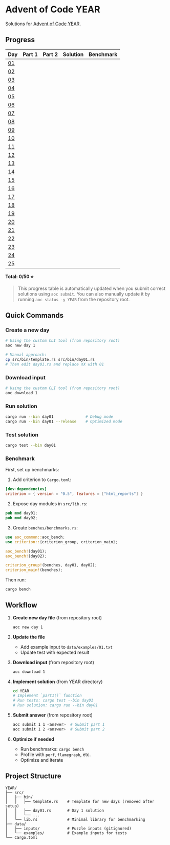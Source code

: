 # Advent of Code YEAR

Solutions for [Advent of Code YEAR](https://adventofcode.com/YEAR).

## Progress

| Day                                        | Part 1 | Part 2 | Solution | Benchmark |
| ------------------------------------------ | ------ | ------ | -------- | --------- |
| [01](https://adventofcode.com/YEAR/day/1)  |        |        |          |           |
| [02](https://adventofcode.com/YEAR/day/2)  |        |        |          |           |
| [03](https://adventofcode.com/YEAR/day/3)  |        |        |          |           |
| [04](https://adventofcode.com/YEAR/day/4)  |        |        |          |           |
| [05](https://adventofcode.com/YEAR/day/5)  |        |        |          |           |
| [06](https://adventofcode.com/YEAR/day/6)  |        |        |          |           |
| [07](https://adventofcode.com/YEAR/day/7)  |        |        |          |           |
| [08](https://adventofcode.com/YEAR/day/8)  |        |        |          |           |
| [09](https://adventofcode.com/YEAR/day/9)  |        |        |          |           |
| [10](https://adventofcode.com/YEAR/day/10) |        |        |          |           |
| [11](https://adventofcode.com/YEAR/day/11) |        |        |          |           |
| [12](https://adventofcode.com/YEAR/day/12) |        |        |          |           |
| [13](https://adventofcode.com/YEAR/day/13) |        |        |          |           |
| [14](https://adventofcode.com/YEAR/day/14) |        |        |          |           |
| [15](https://adventofcode.com/YEAR/day/15) |        |        |          |           |
| [16](https://adventofcode.com/YEAR/day/16) |        |        |          |           |
| [17](https://adventofcode.com/YEAR/day/17) |        |        |          |           |
| [18](https://adventofcode.com/YEAR/day/18) |        |        |          |           |
| [19](https://adventofcode.com/YEAR/day/19) |        |        |          |           |
| [20](https://adventofcode.com/YEAR/day/20) |        |        |          |           |
| [21](https://adventofcode.com/YEAR/day/21) |        |        |          |           |
| [22](https://adventofcode.com/YEAR/day/22) |        |        |          |           |
| [23](https://adventofcode.com/YEAR/day/23) |        |        |          |           |
| [24](https://adventofcode.com/YEAR/day/24) |        |        |          |           |
| [25](https://adventofcode.com/YEAR/day/25) |        |        |          |           |

**Total: 0/50 ⭐**

> This progress table is automatically updated when you submit correct solutions using `aoc submit`.
> You can also manually update it by running `aoc status -y YEAR` from the repository root.

## Quick Commands

### Create a new day

```bash
# Using the custom CLI tool (from repository root)
aoc new day 1

# Manual approach:
cp src/bin/template.rs src/bin/day01.rs
# Then edit day01.rs and replace XX with 01
```

### Download input

```bash
# Using the custom CLI tool (from repository root)
aoc download 1
```

### Run solution

```bash
cargo run --bin day01              # Debug mode
cargo run --bin day01 --release    # Optimized mode
```

### Test solution

```bash
cargo test --bin day01
```

### Benchmark

First, set up benchmarks:

1. Add criterion to `Cargo.toml`:

```toml
[dev-dependencies]
criterion = { version = "0.5", features = ["html_reports"] }
```

2. Expose day modules in `src/lib.rs`:

```rust
pub mod day01;
pub mod day02;
```

3. Create `benches/benchmarks.rs`:

```rust
use aoc_common::aoc_bench;
use criterion::{criterion_group, criterion_main};

aoc_bench!(day01);
aoc_bench!(day02);

criterion_group!(benches, day01, day02);
criterion_main!(benches);
```

Then run:

```bash
cargo bench
```

## Workflow

1. **Create new day file** (from repository root)

   ```bash
   aoc new day 1
   ```

2. **Update the file**
   - Add example input to `data/examples/01.txt`
   - Update test with expected result

3. **Download input** (from repository root)

   ```bash
   aoc download 1
   ```

4. **Implement solution** (from YEAR directory)

   ```bash
   cd YEAR
   # Implement `part1()` function
   # Run tests: cargo test --bin day01
   # Run solution: cargo run --bin day01
   ```

5. **Submit answer** (from repository root)

   ```bash
   aoc submit 1 1 <answer>  # Submit part 1
   aoc submit 1 2 <answer>  # Submit part 2
   ```

6. **Optimize if needed**
   - Run benchmarks: `cargo bench`
   - Profile with `perf`, `flamegraph`, etc.
   - Optimize and iterate

## Project Structure

```
YEAR/
├── src/
│   ├── bin/
│   │   ├── template.rs    # Template for new days (removed after setup)
│   │   ├── day01.rs       # Day 1 solution
│   │   └── ...
│   └── lib.rs             # Minimal library for benchmarking
├── data/
│   ├── inputs/            # Puzzle inputs (gitignored)
│   └── examples/          # Example inputs for tests
└── Cargo.toml
```
